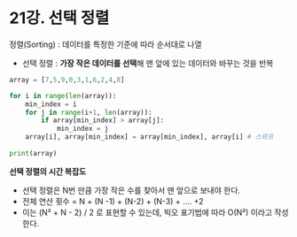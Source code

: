 # 21강. 선택 정렬



정렬(Sorting) : 데이터를 특정한 기준에 따라 순서대로 나열



* 선택 정렬 : **가장 작은 데이터를 선택**해 맨 앞에 있는 데이터와 바꾸는 것을 반복

```python
array = [7,5,9,0,3,1,6,2,4,8]

for i in range(len(array)):
    min_index = i
    for j in range(i+1, len(array)):
        if array[min_index] > array[j]:
			min_index = j
    array[i], array[min_index] = array[min_index], array[i] # 스와프
    
print(array)
```



**선택 정렬의 시간 복잡도**

* 선택 정렬은 N번 만큼 가장 작은 수를 찾아서 맨 앞으로 보내야 한다.
* 전체 연산 횟수 = N + (N -1) + (N-2) + (N-3) + .... +2
* 이는 (N² + N - 2) / 2 로 표현할 수 있는데, 빅오 표기법에 따라 O(N²) 이라고 작성한다.

